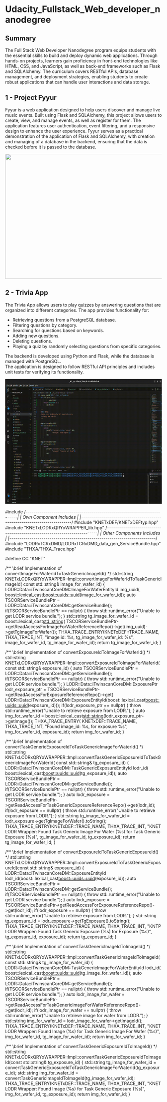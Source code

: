 # Udacity_Fullstack_Web_developer_nanodegree

## Summary
The Full Stack Web Developer Nanodegree program equips students with the essential skills to build and deploy 
dynamic web applications. Through hands-on projects, learners gain proficiency in front-end technologies like 
HTML, CSS, and JavaScript, as well as back-end frameworks such as Flask and SQLAlchemy. 
The curriculum covers RESTful APIs, database management, and deployment strategies, enabling students to create 
robust applications that can handle user interactions and data storage.

## 1 - Project Fyyur

Fyyur is a web application designed to help users discover and manage live music events. Built using Flask and 
SQLAlchemy, this project allows users to create, view, and manage events, as well as register for them. 
The application features user authentication, event filtering, and a responsive design to enhance the user experience. 
Fyyur serves as a practical demonstration of the application of Flask and SQLAlchemy, with creation and managing of a 
database in the backend, ensuring that the data is checked before it is passed to the database.

<img src="0-Media/1-Project_Fyyur_server_running.gif" width="900" height="400" />

## 2 - Trivia App

The Trivia App allows users to play quizzes by answering questions that are organized into different categories. The app provides functionality for:

* Retrieving questions from a PostgreSQL database.
* Filtering questions by category.
* Searching for questions based on keywords.
* Adding new questions.
* Deleting questions.
* Playing a quiz by randomly selecting questions from specific categories.

The backend is developed using Python and Flask, while the database is managed with PostgreSQL.  
The application is designed to follow RESTful API principles and includes unit tests for verifying its functionality.

<img src="0-Media/2-Trivia_App_running.gif" width="900" height="400" />

#include <string>
/*-------------------------------------------------------------------------|
|                         Own Component Includes                           |
|-------------------------------------------------------------------------*/
#include "KNETxDEF/KNETxDEFtyp.hpp"
#include "KNETxLODRxQRYxWRAPPER_lib.hpp"
/*-------------------------------------------------------------------------|
|                       Other Components Includes                          |
|-------------------------------------------------------------------------*/
#include "LODRxTCRxDMD/LODRxTCRxDMD_data_gen_ServiceBundle.hpp"
#include "THXA/THXA_Trace.hpp"

#define CC "KNET"

/** \brief Implementation of convertImageForWaferIdToTaskGenericImageId()
 */
std::string KNETxLODRxQRYxWRAPPER::Impl::convertImageForWaferIdToTaskGenericImageId(
   const std::string& image_for_wafer_id)
{
   LODR::Data::iTwinscanCoreDM::ImageForWaferEntityId img_uuid(
      boost::lexical_cast<boost::uuids::uuid>(image_for_wafer_id));
   auto TSCORServiceBundlePtr = LODR::Data::iTwinscanCoreDM::getServiceBundle();
   if(TSCORServiceBundlePtr == nullptr)
   {
      throw std::runtime_error("Unable to get LODR service bundle.");
   }
   std::string tg_image_for_wafer_id = boost::lexical_cast<std::string>(
      TSCORServiceBundlePtr->getReadAccessForImageForWaferReferenceRepo()->get(img_uuid)->getTgImageForWafer());
   THXA_TRACE_ENTRY(KNETxDEF::TRACE_NAME,
                    THXA_TRACE_INT,
                    "image id: %s, tg_image_for_wafer_id: %s",
                    image_for_wafer_id,
                    tg_image_for_wafer_id);
   return tg_image_for_wafer_id;
}

/** \brief Implementation of convertExposureIdToImageForWaferId()
 */
std::string KNETxLODRxQRYxWRAPPER::Impl::convertExposureIdToImageForWaferId(const std::string& exposure_id)
{
   auto TSCORServiceBundlePtr = LODR::Data::iTwinscanCoreDM::getServiceBundle();
   if(TSCORServiceBundlePtr == nullptr)
   {
      throw std::runtime_error("Unable to get LODR service bundle.");
   }
   LODR::Data::iTwinscanCoreDM::ExposurePtr lodr_exposure_ptr =
      TSCORServiceBundlePtr->getReadAccessForExposureReferenceRepo()->get(
         LODR::Data::iTwinscanCoreDM::ExposureEntityId(boost::lexical_cast<boost::uuids::uuid>(exposure_id)));
   if(lodr_exposure_ptr == nullptr)
   {
      throw std::runtime_error("Unable to retrieve exposure from LODR.");
   }
   auto img_for_wafer_id = boost::lexical_cast<std::string>(lodr_exposure_ptr->getImage());
   THXA_TRACE_ENTRY(
      KNETxDEF::TRACE_NAME, THXA_TRACE_INT, "Found image_id: %s, for exposure %s", img_for_wafer_id, exposure_id);
   return img_for_wafer_id;
}

/** \brief Implementation of convertTaskGenericExposureIdToTaskGenericImageForWaterId()
 */
std::string KNETxLODRxQRYxWRAPPER::Impl::convertTaskGenericExposureIdToTaskGenericImageForWaterId(
   const std::string& tg_exposure_id)
{
   LODR::Data::iTwinscanCoreDM::TaskGenericExposureEntityId lodr_id(
      boost::lexical_cast<boost::uuids::uuid>(tg_exposure_id));
   auto TSCORServiceBundlePtr = LODR::Data::iTwinscanCoreDM::getServiceBundle();
   if(TSCORServiceBundlePtr == nullptr)
   {
      throw std::runtime_error("Unable to get LODR service bundle.");
   }
   auto lodr_exposure = TSCORServiceBundlePtr->getReadAccessForTaskGenericExposureReferenceRepo()->get(lodr_id);
   if(lodr_exposure == nullptr)
   {
      throw std::runtime_error("Unable to retrieve exposure from LODR.");
   }
   std::string tg_image_for_wafer_id = lodr_exposure->getTgImageForWafer().toString();
   THXA_TRACE_ENTRY(KNETxDEF::TRACE_NAME,
                    THXA_TRACE_INT,
                    "KNET LODR Wrapper: Found Task Generic Image For Wafer (%s) for Task Generic Exposure (%s)",
                    tg_image_for_wafer_id,
                    tg_exposure_id);
   return tg_image_for_wafer_id;
}

/** \brief Implementation of convertExposureIdToTaskGenericExposureId()
 */
std::string KNETxLODRxQRYxWRAPPER::Impl::convertExposureIdToTaskGenericExposureId(const std::string& exposure_id)
{
   LODR::Data::iTwinscanCoreDM::ExposureEntityId lodr_id(boost::lexical_cast<boost::uuids::uuid>(exposure_id));
   auto TSCORServiceBundlePtr = LODR::Data::iTwinscanCoreDM::getServiceBundle();
   if(TSCORServiceBundlePtr == nullptr)
   {
      throw std::runtime_error("Unable to get LODR service bundle.");
   }
   auto lodr_exposure = TSCORServiceBundlePtr->getReadAccessForExposureReferenceRepo()->get(lodr_id);
   if(lodr_exposure == nullptr)
   {
      throw std::runtime_error("Unable to retrieve exposure from LODR.");
   }
   std::string tg_exposure_id = lodr_exposure->getTgExposure().toString();
   THXA_TRACE_ENTRY(KNETxDEF::TRACE_NAME,
                    THXA_TRACE_INT,
                    "KNTP LODR Wrapper: Found Task Generic Exposure (%s) for Exposure (%s)",
                    tg_exposure_id,
                    exposure_id);
   return tg_exposure_id;
}

/** \brief Implementation of convertTaskGenericImageIdToImageId()
 */
std::string KNETxLODRxQRYxWRAPPER::Impl::convertTaskGenericImageIdToImageId(const std::string& tg_image_for_wafer_id)
{
   LODR::Data::iTwinscanCoreDM::TaskGenericImageForWaferEntityId lodr_id(
      boost::lexical_cast<boost::uuids::uuid>(tg_image_for_wafer_id));
   auto TSCORServiceBundlePtr = LODR::Data::iTwinscanCoreDM::getServiceBundle();
   if(TSCORServiceBundlePtr == nullptr)
   {
      throw std::runtime_error("Unable to get LODR service bundle.");
   }
   auto lodr_image_for_wafer =
      TSCORServiceBundlePtr->getReadAccessForTaskGenericImageForWaferReferenceRepo()->get(lodr_id);
   if(lodr_image_for_wafer == nullptr)
   {
      throw std::runtime_error("Unable to retrieve image for wafer from LODR.");
   }
   std::string img_for_wafer_id = lodr_image_for_wafer->getImageId();
   THXA_TRACE_ENTRY(KNETxDEF::TRACE_NAME,
                    THXA_TRACE_INT,
                    "KNET LODR Wrapper: Found Image (%s) for Task Generic Image For Wafer (%s)",
                    img_for_wafer_id,
                    tg_image_for_wafer_id);
   return img_for_wafer_id;
}

/** \brief Implementation of convertTaskGenericExposureIdToImageId()
 */
std::string KNETxLODRxQRYxWRAPPER::Impl::convertTaskGenericExposureIdToImageId(const std::string& tg_exposure_id)
{
   std::string tg_image_for_wafer_id = convertTaskGenericExposureIdToTaskGenericImageForWaterId(tg_exposure_id);
   std::string img_for_wafer_id = convertTaskGenericImageIdToImageId(tg_image_for_wafer_id);
   THXA_TRACE_ENTRY(KNETxDEF::TRACE_NAME,
                    THXA_TRACE_INT,
                    "KNET LODR Wrapper: Found Image (%s) for Task Generic Exposure (%s)",
                    img_for_wafer_id,
                    tg_exposure_id);
   return img_for_wafer_id;
}

